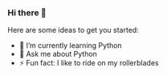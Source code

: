 ### Hi there 👋

Here are some ideas to get you started:

- 🌱 I’m currently learning Python
- 💬 Ask me about Python
- ⚡ Fun fact: I like to ride on my rollerblades

